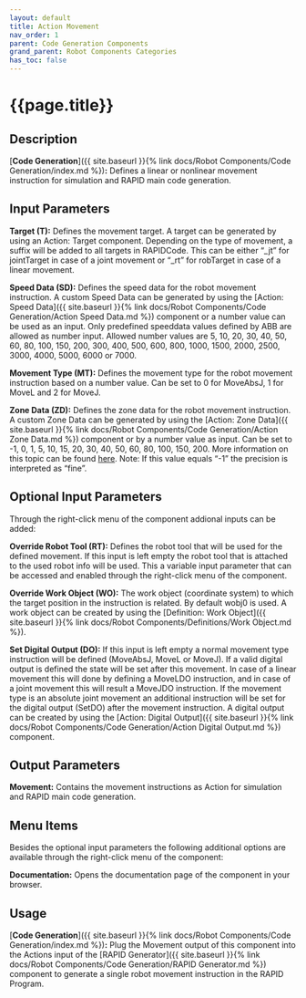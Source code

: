 ```yaml
---
layout: default
title: Action Movement
nav_order: 1
parent: Code Generation Components
grand_parent: Robot Components Categories
has_toc: false
---
```


# **{{page.title}}**

## **Description**

[**Code Generation**]({{ site.baseurl }}{% link docs/Robot Components/Code Generation/index.md %})**:** Defines a linear or nonlinear movement instruction for simulation and RAPID main code generation.

## **Input Parameters**

**Target (T):** Defines the movement target. A target can be generated by using an Action: Target component. Depending on the type of movement, a suffix will be added to all targets in RAPIDCode. This can be either “_jt” for jointTarget in case of a joint movement or “_rt” for robTarget in case of a linear movement.

**Speed Data (SD):** Defines the speed data for the robot movement instruction. A custom Speed Data can be generated by using the [Action: Speed Data]({{ site.baseurl }}{% link docs/Robot Components/Code Generation/Action Speed Data.md %}) component or a number value can be used as an input. Only predefined speeddata values defined by ABB are allowed as number input. Allowed number values are 5, 10, 20, 30, 40, 50, 60, 80, 100, 150, 200, 300, 400, 500, 600, 800, 1000, 1500, 2000, 2500, 3000, 4000, 5000, 6000 or 7000.

**Movement Type (MT):** Defines the movement type for the robot movement instruction based on a number value. Can be set to 0 for MoveAbsJ, 1 for MoveL and 2 for MoveJ.

**Zone Data (ZD):** Defines the zone data for the robot movement instruction. A custom Zone Data can be generated by using the [Action: Zone Data]({{ site.baseurl }}{% link docs/Robot Components/Code Generation/Action Zone Data.md %}) component or by a number value as input. Can be set to -1, 0, 1, 5, 10, 15, 20, 30, 40, 50, 60, 80, 100, 150, 200. More information on this topic can be found [here](https://library.e.abb.com/public/688894b98123f87bc1257cc50044e809/Technical%20reference%20manual_RAPID_3HAC16581-1_revJ_en.pdf). Note: If this value equals “-1” the precision is interpreted as “fine”.

## **Optional Input Parameters**

Through the right-click menu of the component addional inputs can be added:

**Override Robot Tool (RT):** Defines the robot tool that will be used for the defined movement. If this input is left empty the robot tool that is attached to the used robot info will be used. This a variable input parameter that can be accessed and enabled through the right-click menu of the component. 

**Override Work Object (WO):** The work object (coordinate system) to which the target position in the instruction is related. By default wobj0 is used. A work object can be created by using the [Definition: Work Object]({{ site.baseurl }}{% link docs/Robot Components/Definitions/Work Object.md %}).

**Set Digital Output (DO):** If this input is left empty a normal movement type instruction will be defined (MoveAbsJ, MoveL or MoveJ). If a valid digital output is defined the state will be set after this movement. In case of a linear movement this will done by defining a MoveLDO instruction, and in case of a joint movement this will result a MoveJDO instruction. If the movement type is an absolute joint movement an additional instruction will be set for the digital output (SetDO) after the movement instruction. A digital output can be created by using the [Action: Digital Output]({{ site.baseurl }}{% link docs/Robot Components/Code Generation/Action Digital Output.md %}) component. 

## **Output Parameters**

**Movement:** Contains the movement instructions as Action for simulation and RAPID main code generation.

## **Menu Items**

Besides the optional input parameters the following additional options are available through the right-click menu of the component:

**Documentation:** Opens the documentation page of the component in your browser.

## **Usage**

[**Code Generation**]({{ site.baseurl }}{% link docs/Robot Components/Code Generation/index.md %})**:** Plug the Movement output of this component into the Actions input of the [RAPID Generator]({{ site.baseurl }}{% link docs/Robot Components/Code Generation/RAPID Generator.md %}) component to generate a single robot movement instruction in the RAPID Program.